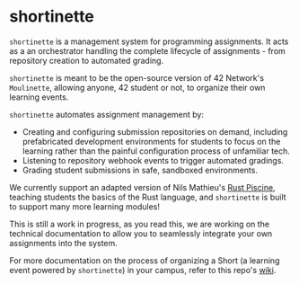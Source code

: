 # shortinette
`shortinette` is a management system for programming assignments. It acts as a an orchestrator handling the complete lifecycle of assignments - from repository creation to automated grading.

`shortinette` is meant to be the open-source version of 42 Network's `Moulinette`, allowing anyone, 42 student or not, to organize their own learning events. 

`shortinette` automates assignment management by:
* Creating and configuring submission repositories on demand, including prefabricated development environments for students to focus on the learning rather than the painful configuration process of unfamiliar tech.
* Listening to repository webhook events to trigger automated gradings.
* Grading student submissions in safe, sandboxed environments.

We currently support an adapted version of Nils Mathieu's [Rust Piscine](https://github.com/nils-mathieu/piscine-rust), teaching students the basics of the Rust language, and `shortinette` is built to support many more learning modules!

This is still a work in progress, as you read this, we are working on the technical documentation to allow you to seamlessly integrate your own assignments into the system. 

For more documentation on the process of organizing a Short (a learning event powered by `shortinette`) in your campus, refer to this repo's [wiki](https://github.com/42-Short/shortinette/wiki).


